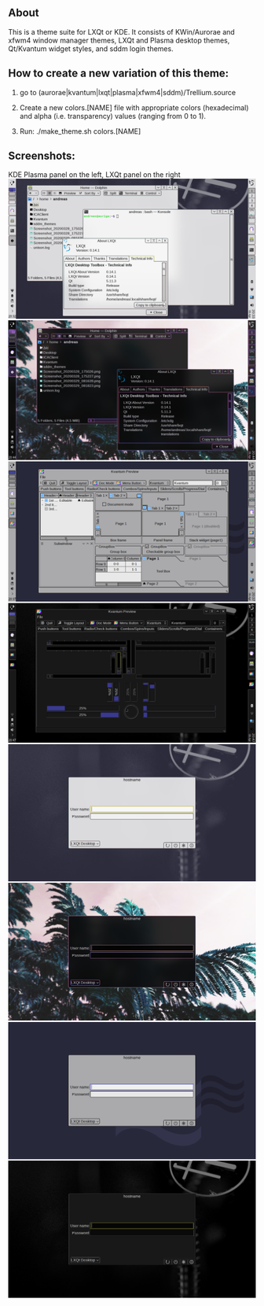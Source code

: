 ## About
This is a theme suite for LXQt or KDE. It consists of KWin/Aurorae and xfwm4 window manager themes, LXQt and Plasma desktop themes, Qt/Kvantum widget styles, and sddm login themes.

## How to create a new variation of this theme:

1) go to (aurorae|kvantum|lxqt|plasma|xfwm4|sddm)/Trellium.source

2) Create a new colors.[NAME]  file with appropriate colors (hexadecimal) and 
   alpha (i.e. transparency) values (ranging from 0 to 1).

3) Run:
       ./make_theme.sh colors.[NAME]

## Screenshots:
KDE Plasma panel on the left, LXQt panel on the right
![Colorshift](screenshots/Colorshift.png?raw=true "Colorshift")
![Moodlight](screenshots/Moodlight.png?raw=true "Moodlight")
![Solid](screenshots/Solid.png?raw=true "Solid")
![Dark](screenshots/Dark.png?raw=true "Dark")
![sddm_Colorshift](screenshots/sddm_Colorshift.png?raw=true "Colorshift")
![sddm_Moodlight](screenshots/sddm_Moodlight.png?raw=true "Moodlight")
![sddm_Solid](screenshots/sddm_Solid.png?raw=true "Solid")
![sddm_Dark](screenshots/sddm_Dark.png?raw=true "Dark")


